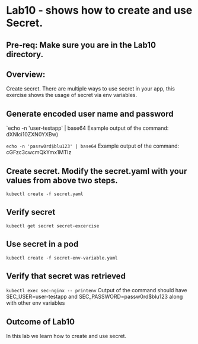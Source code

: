 # Lab10 - shows how to create and use Secret.

## Pre-req: Make sure you are in the Lab10 directory.

## Overview:
Create secret. There are multiple ways to use secret in your app, this exercise shows the usage of secret via env variables.


## Generate encoded user name and password
`echo -n 'user-testapp' | base64
Example output of the command: dXNlci10ZXN0YXBw) 

`echo -n 'passw0rd$blu123' | base64`
Example output of the command: cGFzc3cwcmQkYmx1MTIz

## Create secret. Modify the secret.yaml with your values from above two steps.
`kubectl create -f secret.yaml`

## Verify secret
`kubectl get secret secret-excercise`

## Use secret in a pod
`kubectl create -f secret-env-variable.yaml`

## Verify that secret was retrieved
`kubectl exec sec-nginx -- printenv`
Output of the command should have SEC_USER=user-testapp and SEC_PASSWORD=passw0rd$blu123 along with other env variables

## Outcome of Lab10
In this lab we learn how to create and use secret.
